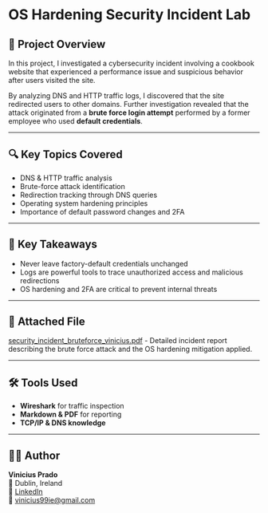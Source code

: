 # OS Hardening Security Incident Lab

## 🧩 Project Overview
In this project, I investigated a cybersecurity incident involving a cookbook website that experienced a performance issue and suspicious behavior after users visited the site.

By analyzing DNS and HTTP traffic logs, I discovered that the site redirected users to other domains. Further investigation revealed that the attack originated from a **brute force login attempt** performed by a former employee who used **default credentials**.

---

## 🔍 Key Topics Covered
- DNS & HTTP traffic analysis  
- Brute-force attack identification  
- Redirection tracking through DNS queries  
- Operating system hardening principles  
- Importance of default password changes and 2FA

---

## 🧠 Key Takeaways
- Never leave factory-default credentials unchanged  
- Logs are powerful tools to trace unauthorized access and malicious redirections  
- OS hardening and 2FA are critical to prevent internal threats  

---

## 📎 Attached File

[security_incident_bruteforce_vinicius.pdf](./security_incident_bruteforce_vinicius.pdf) - Detailed incident report describing the brute force attack and the OS hardening mitigation applied.

---

## 🛠 Tools Used
- **Wireshark** for traffic inspection  
- **Markdown & PDF** for reporting  
- **TCP/IP & DNS knowledge**  

---

## 👨‍💻 Author
**Vinicius Prado**  
📍 Dublin, Ireland  
🔗 [LinkedIn](https://www.linkedin.com/in/viniciusalprado)  
📧 [vinicius99ie@gmail.com](mailto:vinicius99ie@gmail.com)
